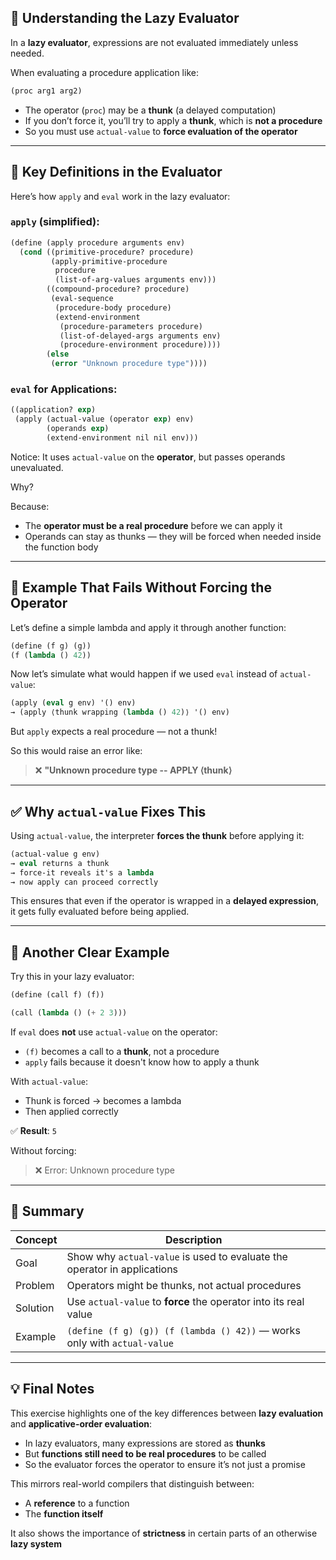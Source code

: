 ## 🧠 Understanding the Lazy Evaluator

In a **lazy evaluator**, expressions are not evaluated immediately unless needed.

When evaluating a procedure application like:

```scheme
(proc arg1 arg2)
```

- The operator (`proc`) may be a **thunk** (a delayed computation)
- If you don’t force it, you’ll try to apply a **thunk**, which is **not a procedure**
- So you must use `actual-value` to **force evaluation of the operator**

---

## 🔁 Key Definitions in the Evaluator

Here’s how `apply` and `eval` work in the lazy evaluator:

### `apply` (simplified):

```scheme
(define (apply procedure arguments env)
  (cond ((primitive-procedure? procedure)
         (apply-primitive-procedure
          procedure
          (list-of-arg-values arguments env)))
        ((compound-procedure? procedure)
         (eval-sequence
          (procedure-body procedure)
          (extend-environment
           (procedure-parameters procedure)
           (list-of-delayed-args arguments env)
           (procedure-environment procedure))))
        (else
         (error "Unknown procedure type"))))
```

### `eval` for Applications:

```scheme
((application? exp)
 (apply (actual-value (operator exp) env)
        (operands exp)
        (extend-environment nil nil env)))
```

Notice: It uses `actual-value` on the **operator**, but passes operands unevaluated.

Why?

Because:
- The **operator must be a real procedure** before we can apply it
- Operands can stay as thunks — they will be forced when needed inside the function body

---

## 📌 Example That Fails Without Forcing the Operator

Let’s define a simple lambda and apply it through another function:

```scheme
(define (f g) (g))
(f (lambda () 42))
```

Now let’s simulate what would happen if we used `eval` instead of `actual-value`:

```scheme
(apply (eval g env) '() env)
→ (apply ⟨thunk wrapping (lambda () 42)⟩ '() env)
```

But `apply` expects a real procedure — not a thunk!

So this would raise an error like:

> ❌ **"Unknown procedure type -- APPLY ⟨thunk⟩**

---

## ✅ Why `actual-value` Fixes This

Using `actual-value`, the interpreter **forces the thunk** before applying it:

```scheme
(actual-value g env)
→ eval returns a thunk
→ force-it reveals it's a lambda
→ now apply can proceed correctly
```

This ensures that even if the operator is wrapped in a **delayed expression**, it gets fully evaluated before being applied.

---

## 🧪 Another Clear Example

Try this in your lazy evaluator:

```scheme
(define (call f) (f))

(call (lambda () (+ 2 3)))
```

If `eval` does **not** use `actual-value` on the operator:

- `(f)` becomes a call to a **thunk**, not a procedure
- `apply` fails because it doesn't know how to apply a thunk

With `actual-value`:

- Thunk is forced → becomes a lambda
- Then applied correctly

✅ **Result**: `5`

Without forcing:

> ❌ Error: Unknown procedure type

---

## 🧩 Summary

| Concept | Description |
|--------|-------------|
| Goal | Show why `actual-value` is used to evaluate the operator in applications |
| Problem | Operators might be thunks, not actual procedures |
| Solution | Use `actual-value` to **force** the operator into its real value |
| Example | `(define (f g) (g)) (f (lambda () 42))` — works only with `actual-value` |

---

## 💡 Final Notes

This exercise highlights one of the key differences between **lazy evaluation** and **applicative-order evaluation**:

- In lazy evaluators, many expressions are stored as **thunks**
- But **functions still need to be real procedures** to be called
- So the evaluator forces the operator to ensure it’s not just a promise

This mirrors real-world compilers that distinguish between:
- A **reference** to a function
- The **function itself**

It also shows the importance of **strictness** in certain parts of an otherwise **lazy system**
